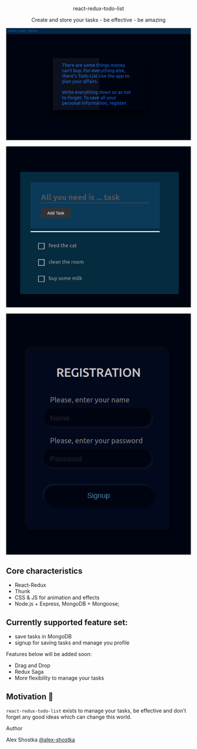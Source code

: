 <p align="center">
react-redux-todo-list </p>

<p align="center">Create and store your tasks - be effective - be amazing</p>

![Alt text](frontend/public/images/firstpage_demonstration.gif?raw=true "homepage")

![Alt text](frontend/public/images/mark_demonstration.gif?raw=true "demonstration")

![Alt text](frontend/public/images/sing_up.png?raw=true "signUp")


## Core characteristics
- React-Redux
- Thunk
- CSS & JS for animation and effects
- Node.js + Express, MongoDB + Mongoose;

## Currently supported feature set:
- save tasks in MongoDB
- signup for saving tasks and manage you profile

Features below will be added soon:
- Drag and Drop
- Redux Saga
- More flexibility to manage your tasks

## Motivation 🤔

`react-redux-todo-list` exists to manage your tasks, be effective and don't forget any good ideas which can change this world.

Author

Alex Shostka [@alex-shostka](https://github.com/alex-shostka)
